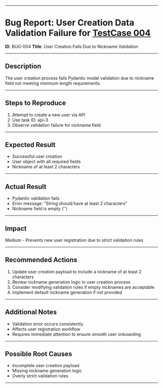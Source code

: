 
---

# Bug Report: User Creation Data Validation Failure for [TestCase 004](/docs/TestCases/Test_case_create_user_004.md)

**ID**: BUG-004
**Title**: User Creation Fails Due to Nickname Validation

---

## Description

The user creation process fails Pydantic model validation due to nickname field not meeting minimum length requirements.

---

## Steps to Reproduce

1. Attempt to create a new user via API
2. Use task ID: api-3
3. Observe validation failure for nickname field

---

## Expected Result

- Successful user creation
- User object with all required fields
- Nickname of at least 2 characters

---

## Actual Result

- Pydantic validation fails
- Error message: "String should have at least 2 characters"
- Nickname field is empty ('')

---

## Impact

Medium - Prevents new user registration due to strict validation rules

---

## Recommended Actions

1. Update user creation payload to include a nickname of at least 2 characters
2. Review nickname generation logic in user creation process
3. Consider modifying validation rules if empty nicknames are acceptable
4. Implement default nickname generation if not provided

---

## Additional Notes

- Validation error occurs consistently
- Affects user registration workflow
- Requires immediate attention to ensure smooth user onboarding

---

## Possible Root Causes

- Incomplete user creation payload
- Missing nickname generation logic
- Overly strict validation rules

---
